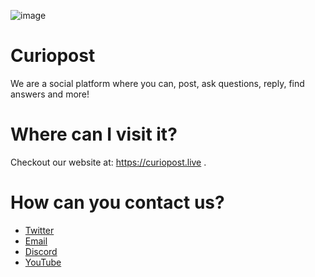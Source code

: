 ![image](https://user-images.githubusercontent.com/92243459/180595702-adb04103-8c09-4b1e-8a31-0f164b97ad51.png)

# Curiopost

We are a social platform where you can, post, ask questions, reply, find answers and more!

# Where can I visit it?

Checkout our website at: https://curiopost.live .

# How can you contact us?

- [Twitter](https://twitter.com/curiopost)
- [Email](mailto:mail@curiopost.live)
- [Discord](https://discord.gg/NzBQm9MfkE)
- [YouTube](https://www.youtube.com/channel/UCsA-SIwx157a3WqAC0wAOVA)
 
